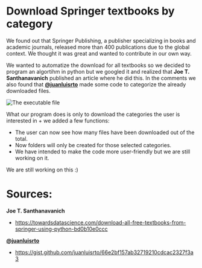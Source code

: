 # Download Springer textbooks by category
We found out that Springer Publishing, a publisher specializing in books and academic journals, released more than 400 publications due to the global context. We thought it was great and wanted to contribute in our own way.

We wanted to automatize the download for all textbooks so we decided to program an algortihm in python but we googled it and realized that **Joe T. Santhanavanich** published an article where he did this. In the comments we also found that **[@juanluisrto](https://gist.github.com/juanluisrto)** made some code to categorize the already downloaded files.

![The executable file](https://i.imgur.com/VFkqpjA.jpg)

What our program does is only to download the categories the user is interested in + we added a few functions:
- The user can now see how many files have been downloaded out of the total.
- Now  folders will only be created for those selected categories.
- We have intended to make the code more user-friendly but we are still working on it.

We are still working on this :)

# Sources:

**Joe T. Santhanavanich**

- https://towardsdatascience.com/download-all-free-textbooks-from-springer-using-python-bd0b10e0ccc


**[@juanluisrto](https://gist.github.com/juanluisrto)**

- https://gist.github.com/juanluisrto/66e2bf157ab32719210cdcac2327f3a3

